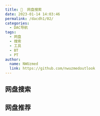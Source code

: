 ```yaml
---
title: 💽  网盘搜索
date: 2023-01-14 14:03:46
permalink: /dacdh1/02/
categories: 
  - DAC导航
tags: 
  - 网盘
  - 搜索
  - 工具
  - BT
  - PT
author: 
  name: NWUzmed
  link: https://github.com/nwuzmedoutlook
---
```


## 网盘搜索

<ClientOnly>
  <Card :cardData="cardData0" :cardListSize=4 carTitlColor="#000" carHoverColor="#000" />
</ClientOnly>

## 网盘推荐

<ClientOnly>
  <Card :cardData="cardData1" :cardListSize=4 carTitlColor="#000" carHoverColor="#000" />
</ClientOnly>

<script>
export default {
  data() {
    return {
      cardData0: [
        {id: "0", cardSrc: "https://lzpan.com/", cardImgSrc: "https://api.xinac.net/icon/?url=https://lzpan.com/", cardName: "懒盘搜索", cardContent: "懒盘搜索聚合",},
        {cardSrc: "http://hao.lzpan.com/#/", cardImgSrc: "https://api.xinac.net/icon/?url=http://hao.lzpan.com/#/", cardName: "优聚集", cardContent: "联合优质网站",},
        {cardSrc: "http://www.xleiso.com/", cardImgSrc: "https://api.xinac.net/icon/?url=http://www.xleiso.com/", cardName: "迅雷搜索", cardContent: "最大的下载资源搜索网站|种子搜索网站|BT磁力链接搜索|p2p种子搜索器官网",},
        {cardSrc: "https://www.panfeifei.com/", cardImgSrc: "https://api.xinac.net/icon/?url=https://www.panfeifei.com/", cardName: "盘飞飞", cardContent: "盘搜搜,网盘搜索,资源搜索,大圣盘,大力盘,盘多多,罗马盘",},
        {cardSrc: "http://magnet.chongbuluo.com/", cardImgSrc: "https://api.xinac.net/icon/?url=http://magnet.chongbuluo.com/", cardName: "虫部落·网盘搜索", cardContent: "练就搜索达人",},
        {cardSrc: "https://www.laisoyixia.com/", cardImgSrc: "https://api.xinac.net/icon/?url=https://www.laisoyixia.com/", cardName: "来搜一下", cardContent: "网盘搜索",},
        {cardSrc: "https://dapanso.com", cardImgSrc: "https://api.xinac.net/icon/?url=https://dapanso.com", cardName: "大盘搜", cardContent: "专注于网盘资源搜索，长更长新。影视资源、考试资料、技能教程、游戏软件等等，可以搜你想搜。",},
        {cardSrc: "http://www.kengso.com/", cardImgSrc: "https://api.xinac.net/icon/?url=http://www.kengso.com/", cardName: "坑搜网", cardContent: "百度云搜索_网盘搜索_百度云资源_百度网盘搜索",},
        {cardSrc: "http://www.zhaoyunpan.cn/", cardImgSrc: "https://api.xinac.net/icon/?url=http://www.zhaoyunpan.cn/", cardName: "找云盘", cardContent: "百度网盘搜索_百度云搜索引擎_百度云资源分享你懂",},
        {cardSrc: "http://www.pansou.com/", cardImgSrc: "https://api.xinac.net/icon/?url=http://www.pansou.com/", cardName: "PanSou盘搜", cardContent: "国内优秀百度网盘搜索引擎",},
        {cardSrc: "https://www.yunpangou.com/", cardImgSrc: "https://api.xinac.net/icon/?url=https://www.yunpangou.com/", cardName: "云盘狗", cardContent: "百度云网盘搜索",},
        {cardSrc: "https://www.soupan8.com/", cardImgSrc: "https://api.xinac.net/icon/?url=https://www.soupan8.com/", cardName: "搜盘8", cardContent: "百度网盘搜索",},
        {cardSrc: "http://wp.soshoulu.com/", cardImgSrc: "https://api.xinac.net/icon/?url=http://wp.soshoulu.com/", cardName: "网盘搜索", cardContent: "百度网盘搜索神器",},
        {cardSrc: "https://www.pan131.com/", cardImgSrc: "https://api.xinac.net/icon/?url=https://www.pan131.com/", cardName: "盘131", cardContent: "百度云搜索,百度网盘云盘资源搜索引擎",},
        {cardSrc: "http://wp.soshoulu.com/", cardImgSrc: "https://api.xinac.net/icon/?url=http://wp.soshoulu.com/", cardName: "网盘搜索", cardContent: "百度网盘搜索神器",},
        {cardSrc: "https://www.wanwangsou.com/", cardImgSrc: "https://api.xinac.net/icon/?url=https://www.wanwangsou.com/", cardName: "万网搜", cardContent: "资源搜索聚合神器",},
        {cardSrc: "https://www.chaonengsou.com/", cardImgSrc: "https://api.xinac.net/icon/?url=https://www.chaonengsou.com/", cardName: "超能搜", cardContent: "百度网盘搜索神器",},
        {cardSrc: "https://www.yubaipan.com/#/", cardImgSrc: "https://api.xinac.net/icon/?url=https://www.yubaipan.com/#/", cardName: "玉白盘", cardContent: "网盘搜索引擎",},
        {cardSrc: "https://www.sov5.cn/", cardImgSrc: "https://api.xinac.net/icon/?url=https://www.sov5.cn/", cardName: "Sov5搜索", cardContent: "百度网盘搜索",},
        {cardSrc: "http://mydbfx.com/", cardImgSrc: "https://api.xinac.net/icon/?url=http://mydbfx.com/", cardName: "我的打包分享", cardContent: "电子书打包分享，资源批量下载，各类视频打包分享，epub+mobi+azw3版套装打包免费下载，有声小说打包分享，音乐及音乐教程打包免费下载，资源批量下载，电子书打包分享，各类视频打包分享，有声小说打包分享，音乐及音乐教程打包分享，epub+mobi+azw3版套装电子书打包分享",},
        {cardSrc: "http://www.cuipixiong.com/forum.php", cardImgSrc: "https://api.xinac.net/icon/?url=http://www.cuipixiong.com/forum.php", cardName: "脆啤熊", cardContent: "帮你筛选全网最有价值的共享资料平台",},
        {cardSrc: "https://www.niaola.com/", cardImgSrc: "https://api.xinac.net/icon/?url=https://www.niaola.com/", cardName: "鸟啦搜", cardContent: "优秀的百度云网盘资源下载",},
        {cardSrc: "https://mianbaoshu.cc/", cardImgSrc: "https://api.xinac.net/icon/?url=https://mianbaoshu.cc/", cardName: "面包树", cardContent: "云盘精灵",},
        {cardSrc: "http://clm0.cc/?from=clm.la", cardImgSrc: "https://api.xinac.net/icon/?url=http://clm0.cc/?from=clm.la", cardName: "磁力猫", cardContent: "磁力猫常用地址 clm.la 或者 cilimao.app 请牢记！",},
        {cardSrc: "https://pc.woozooo.com/", cardImgSrc: "https://api.xinac.net/icon/?url=https://pc.woozooo.com/", cardName: "蓝奏", cardContent: "云存储",},
        {cardSrc: "https://www.123pan.com/login", cardImgSrc: "https://api.xinac.net/icon/?url=https://www.123pan.com/login", cardName: "123云盘", cardContent: "2T超大空间，文件集中存储云端",},
        {cardSrc: "https://shandianpan.com/#/", cardImgSrc: "https://api.xinac.net/icon/?url=https://shandianpan.com/#/", cardName: "闪电盘", cardContent: "是基于QKFILE开发一个网盘工具，定位中小文件的快捷分享，无限空间，无限速度，直接高速下载。",},
        {cardSrc: "https://www.baiduyun.wiki/", cardImgSrc: "https://api.xinac.net/icon/?url=https://www.baiduyun.wiki/", cardName: "网盘直链下载助手", cardContent: "一个免费开源的百度网盘下载助手",},
        {cardSrc: "https://bd.fkxz.cn/", cardImgSrc: "https://api.xinac.net/icon/?url=https://bd.fkxz.cn/", cardName: "度盘在线解析", cardContent: "百度网盘在线解析",},
        {cardSrc: "http://www.pojiewo.com/baidu", cardImgSrc: "https://api.xinac.net/icon/?url=http://www.pojiewo.com/baidu", cardName: "百度解析二版本", cardContent: "百度网盘在线解析 用前必看，必须修改UA",},
        {cardSrc: "https://www.zyboe.com/", cardImgSrc: "https://api.xinac.net/icon/?url=https://www.zyboe.com/", cardName: "爱扒趣", cardContent: "磁力搜索，simplecd，网盘资源，bt种子聚合搜索 - SimpleCD,ed2000聚合站",},
        {cardSrc: "http://www.aisouziyuan.com/", cardImgSrc: "https://api.xinac.net/icon/?url=http://www.aisouziyuan.com/", cardName: "爱搜资源助手", cardContent: "自动为您寻找百度微云网盘密码，自动检测资源有效性",},
        {cardSrc: "http://www.thunderbird.bar/1684667", cardImgSrc: "https://api.xinac.net/icon/?url=http://www.thunderbird.bar/1684667", cardName: "雷鸟下载", cardContent: "基于多资源超线程技术的下载软件，针对各类网盘做了下载优化",},
        {cardSrc: "https://kinhdown.kinh.cc/", cardImgSrc: "https://api.xinac.net/icon/?url=https://kinhdown.kinh.cc/", cardName: "KinhDown", cardContent: "加速！永无止境",},
        {cardSrc: "https://pan.yuankongjian.com/", cardImgSrc: "https://api.xinac.net/icon/?url=https://pan.yuankongjian.com/", cardName: "阿里小站", cardContent: "阿里云盘资源共享站",},
        {cardSrc: "https://aliyunpanbbs.com/", cardImgSrc: "https://api.xinac.net/icon/?url=https://aliyunpanbbs.com/", cardName: "阿里云盘资源论坛", cardContent: "自由至上！",},
        {cardSrc: "https://www.torrent.org.cn/bd", cardImgSrc: "https://api.xinac.net/icon/?url=https://www.torrent.org.cn/bd", cardName: "点点文档搜索", cardContent: "专注专业文档搜索工具-网盘文档搜索工具",},
        {cardSrc: "http://cly.apiandroid.com/Download.html?type=DetailedDownload", cardImgSrc: "https://api.xinac.net/icon/?url=http://cly.apiandroid.com/Download.html?type=DetailedDownload", cardName: "磁力云", cardContent: "下载中心",},
        {cardSrc: "https://support.qq.com/products/108725/", cardImgSrc: "https://api.xinac.net/icon/?url=https://support.qq.com/products/108725/", cardName: "火箭BT下载器", cardContent: "火箭BT下载器",},
        {cardSrc: "http://www.asfor.cn/server/mirror/", cardImgSrc: "https://api.xinac.net/icon/?url=http://www.asfor.cn/server/mirror/", cardName: "国内开源镜像站", cardContent: "开源镜像",},
        {cardSrc: "http://www.ctfile.cn/", cardImgSrc: "https://api.xinac.net/icon/?url=http://www.ctfile.cn/", cardName: "全索引", cardContent: "一些自用资源的交流",},
      ],
      
      cardData1: [

      ],
    };
  },
};
</script>
